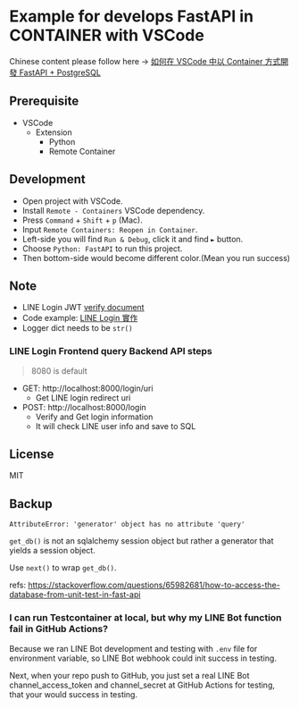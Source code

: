 # Example for develops FastAPI in CONTAINER with VSCode

Chinese content please follow here -> [如何在 VSCode 中以 Container 方式開發 FastAPI + PostgreSQL](https://nijialin.com/2021/05/29/fastapi-dev-in-container-vscode/)

## Prerequisite

- VSCode
  - Extension
    - Python
    - Remote Container

## Development

- Open project with VSCode.
- Install `Remote - Containers` VSCode dependency.
- Press `Command` + `Shift` + `p` (Mac).
- Input `Remote Containers: Reopen in Container`.
- Left-side you will find `Run & Debug`, click it and find `►` button.
- Choose `Python: FastAPI` to run this project.
- Then bottom-side would become different color.(Mean you run success)

## Note

- LINE Login JWT [verify document](https://developers.line.biz/zh-hant/docs/line-login/integrate-line-login/#verify-id-token)
- Code example: [LINE Login 實作](https://nijialin.com/2019/10/05/Day21-LINE-Login-%E5%AF%A6%E4%BD%9C/)
- Logger dict needs to be `str()`

### LINE Login Frontend query Backend API steps

> 8080 is default

- GET: http://localhost:8000/login/uri
  - Get LINE login redirect uri
- POST: http://localhost:8000/login
  - Verify and Get login information
  - It will check LINE user info and save to SQL

## License

MIT

## Backup

```
AttributeError: 'generator' object has no attribute 'query'
```

`get_db()` is not an sqlalchemy session object but rather a generator that yields a session object.

Use `next()` to wrap `get_db()`.

refs: https://stackoverflow.com/questions/65982681/how-to-access-the-database-from-unit-test-in-fast-api

### I can run Testcontainer at local, but why my LINE Bot function fail in GitHub Actions?

Because we ran LINE Bot development and testing with `.env` file for environment variable, so LINE Bot webhook could init success in testing.

Next, when your repo push to GitHub, you just set a real LINE Bot channel_access_token and channel_secret at GitHub Actions for testing, that your would success in testing.
